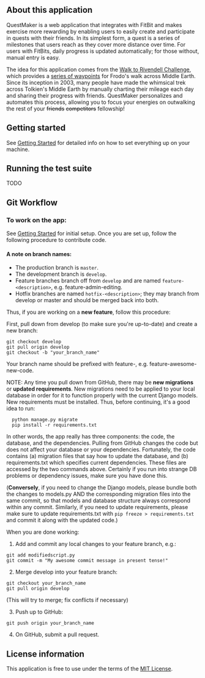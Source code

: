 ## About this application
QuestMaker is a web application that integrates with FitBit and makes exercise more rewarding by enabling users to easily create and participate in quests with their friends. In its simplest form, a quest is a series of milestones that users reach as they cover more distance over time. For users with FitBits, daily progress is updated automatically; for those without, manual entry is easy.

The idea for this application comes from the [Walk to Rivendell Challenge](http://home.insightbb.com/~eowynchallenge/index.html), which provides a [series of waypoints](http://home.insightbb.com/~eowynchallenge/Tools/Bag_end/bag_end.html) for Frodo's walk across Middle Earth. Since its inception in 2003, many people have made the whimsical trek across Tolkien's Middle Earth by manually charting their mileage each day and sharing their progress with friends. QuestMaker personalizes and automates this process, allowing you to focus your energies on outwalking the rest of your ~~friends~~ ~~competitors~~ fellowship!


## Getting started
See [Getting Started](GettingStarted.md) for detailed info on how to set everything up on your machine.


## Running the test suite
TODO


## Git Workflow

### To work on the app:
See [Getting Started](GettingStarted.md) for initial setup. Once you are set up, follow the following procedure to contribute code.

#### A note on branch names:
* The production branch is ``master``.
* The development branch is ``develop``.
* Feature branches branch off from ``develop`` and are named ``feature-<description>``, e.g. feature-admin-editing.
* Hotfix branches are named ``hotfix-<description>``;  they may branch from develop or master and should be merged back into both.

Thus, if you are working on a **new feature**, follow this procedure:

First, pull down from develop (to make sure you're up-to-date) and create a new branch:
  ```
  git checkout develop
  git pull origin develop
  git checkout -b "your_branch_name"
  ```
Your branch name should be prefixed with feature-, e.g. feature-awesome-new-code.

NOTE: Any time you pull down from GitHub, there may be **new migrations** or **updated requirements**. New migrations need to be applied to your local database in order for it to function properly with the current Django models. New requirements must be installed. Thus, before continuing, it's a good idea to run:
  ```
    python manage.py migrate
    pip install -r requirements.txt
  ```

In other words, the app really has three components: the code, the database, and the dependencies. Pulling from GitHub changes the code but does not affect your database or your dependencies. Fortunately, the code contains (a) migration files that say how to update the database, and (b) requirements.txt which specifies current dependencies. These files are accessed by the two commands above. Certainly if you run into strange DB problems or dependency issues, make sure you have done this.

(**Conversely**, if you need to change the Django models, please bundle both the changes to models.py AND the corresponding migration files into the same commit, so that models and database structure always correspond within any commit. Similarly, if you need to update requirements, please make sure to update requirements.txt with ``pip freeze > requirements.txt`` and commit it along with the updated code.)


When you are done working:

1. Add and commit any local changes to your feature branch, e.g.:

  ```
  git add modifiedscript.py
  git commit -m "My awesome commit message in present tense!"
  ```

2. Merge develop into your feature branch:
  ```
  git checkout your_branch_name
  git pull origin develop
  ```
  (This will try to merge; fix conflicts if necessary)

3. Push up to GitHub:
  ```
  git push origin your_branch_name
  ```

4. On GitHub, submit a pull request.


## License information

This application is free to use under the terms of the [MIT License](LICENSE).

